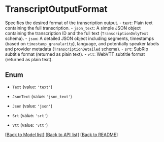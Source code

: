 # TranscriptOutputFormat

Specifies the desired format of the transcription output. - `text`: Plain text containing the full transcription. - `json_text`: A simple JSON object containing the transcription ID and the full text (`TranscriptionOnlyText` schema). - `json`: A detailed JSON object including segments, timestamps (based on `timestamp_granularity`), language, and potentially speaker labels and provider metadata (`TranscriptionDetailed` schema). - `srt`: SubRip subtitle format (returned as plain text). - `vtt`: WebVTT subtitle format (returned as plain text). 

## Enum

* `Text` (value: `'text'`)

* `JsonText` (value: `'json_text'`)

* `Json` (value: `'json'`)

* `Srt` (value: `'srt'`)

* `Vtt` (value: `'vtt'`)

[[Back to Model list]](../README.md#documentation-for-models) [[Back to API list]](../README.md#documentation-for-api-endpoints) [[Back to README]](../README.md)
